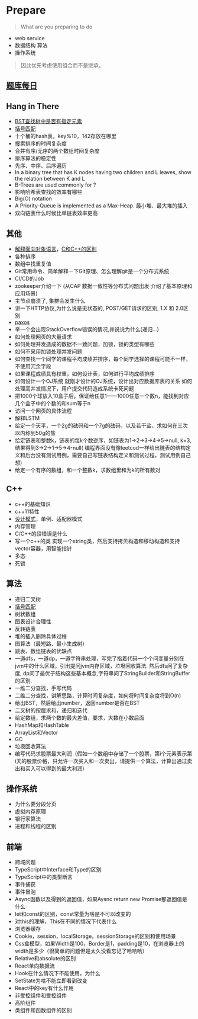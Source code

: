 # Prepare

> What are you preparing to do

- web service
- 数据结构 算法
- 操作系统

> 因此优先考虑使用组合而不是继承。

## [题库每日](./practice)

## Hang in There

- [BST查找树中是否有指定元素](https://raw.githubusercontent.com/DrAugus/cpp/master/src/leetcode/700.cpp)
- [括号匹配](https://raw.githubusercontent.com/DrAugus/cpp/master/src/leetcode/20.cpp)
- 十个桶的hash表，key%10，142存放在哪里
- 搜索排序的时间复杂度
- 合并有序/无序的两个数组时间复杂度
- 排序算法的稳定性
- 先序、中序、后序遍历
- In a binary tree that has K nodes having two children and L leaves, show the relation between K and L
- B-Trees are used commonly for ?
- 影响哈希表查找的效率有哪些
- Big(O) notation
- A Priority-Queue is implemented as a Max-Heap. 最小堆、最大堆的插入
- 双向链表什么时候比单链表效率更高

## 其他

- [解释面向对象语言](../../cpp/concept/#面向对象编程与面向过程编程的区别与联系)，[C和C++的区别](../../cpp/c-cpp-diff)
- 各种排序
- 数组中找重复值
- Git常用命令、简单解释一下Git原理、怎么理解git是一个分布式系统
- CI/CD的Job
- zookeeper介绍一下 (从CAP 数据一致性等分布式问题出发 介绍了基本原理和应用场景)
- 主节点崩溃了, 集群会发生什么
- 讲一下HTTP协议,为什么说是无状态的, POST/GET请求的区别, 1.X 和 2.0区别
- [paxos](../distributed/paxos)
- 举一个会出现StackOverflow错误的情况,并说说为什么(递归...)
- 如何处理网页的大量请求
- 如何处理并发造成的数据不一致问题，加锁，锁的类型有哪些
- 如何不采用加锁处理并发问题
- 如何查找一个同学的课程平均成绩并排序，每个同学选择的课程可能不一样，不使用冗余字段
- 如果课程成绩具有权重，如何设计表，如何进行平均成绩排序
- 如何设计一个OJ系统
  就刚才设计的OJ系统，设计出对应数据库表的关系
  如何处理高并发情况下，用户提交代码造成系统卡死问题
- 把1000个球放入10盒子后，保证给任意1——1000任意一个数n，能找到对应几个盒子中的个数的和sum等于n
- 访问一个网页的具体流程
- 解释LSTM
- 给定一个天平，一个2g的砝码和一个7g的砝码，以及若干盐，求如何在三次以内称到50g的盐
- 给定链表和整数k，链表的每k个数逆序，如链表为1->2->3->4->5->null, k=3,结果得到3->2->1->5->4-null(
  编程界面没有像leetcod一样给出链表的结构定义和后台没有测试用例，需要自己写链表结构定义和测试过程，测试用例自己想)
- 给定一个有序的数组，和一个整数k，求数组里和为k的所有数对

## C++

- c++的基础知识
- c++11特性
- [设计模式](../../sys-design/design-pattern)，单例、适配器模式
- 内存管理
- C/C++的段错误是什么
- 写一个c++的类 实现一个string类，然后支持拷贝构造和移动构造和支持vector容器，用智能指针
- 多态
- 死锁

## 算法

- 递归二叉树
- [括号匹配](https://raw.githubusercontent.com/DrAugus/cpp/master/src/leetcode/20.cpp)
- 树状数组
- 图表设计合理性
- 反转链表
- 堆的插入删除具体过程
- 图算法（最短路、最小生成树）
- 跳表、数组链表的优缺点
- 一道dfs，一道dp，一道字符串处理，写完了指着代码一个个问变量分别在jvm中的什么区域，引出提问jvm内存区域，垃圾回收算法.
  然后dfs问了复杂度,
  dp问了最优子结构这些基本概念,字符串问了StringBuilder和StringBuffer的区别.
- 一维二分查找，手写代码
- 二维二分查找，讲解思路，计算时间复杂度，如何将时间复杂度将到O(n)
- 给出BST，然后给出number，返回number是否在BST
- 二叉树的按层求和，递归和迭代
- 给定数组，求两个数的最大差值，要求，大数在小数后面
- HashMap和HashTable
- ArrayList和Vector
- GC
- 垃圾回收算法
- 编写代码求股票最大利润（假如一个数组中存储了一个股票，第i个元素表示第i天的股票价格，只允许一次买入和一次卖出，请提供一个算法，计算出通过卖出和买入可以得到的最大利润）

## 操作系统

- 为什么要分段分页
- 虚拟内存原理
- 银行家算法
- 进程和线程的区别

## 前端

- 跨域问题
- TypeScript中Interface和Type的区别
- TypeScript中的类型断言
- 事件捕获
- 事件冒泡
- Async函数以及得到的返回值，如果Aysnc return new Promise那返回值是什么
- let和const的区别，const常量为啥是不可以改变的
- 对this的理解，This在不同的情况下代表什么
- 浏览器缓存
- Cookie，session，localStorage，sessionStorage的区别和使用场景
- Css盒模型，如果Width是100，Border是1，padding是10，在浏览器上的width是多少（很简单的问题但是太久没看忘记了哈哈哈）
- Relative和absolute的区别
- React单向数据流
- Hook在什么情况下不能使用，为什么
- SetState为啥不能立即看到改变
- React中的key有什么作用
- 非受控组件和受控组件
- 高阶组件
- 类组件和函数组件的区别
